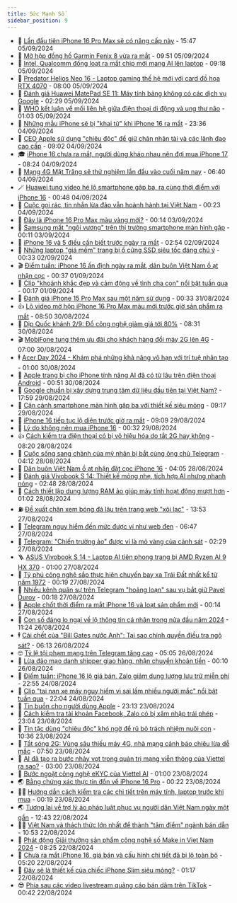 ```yaml
---
title: Sức Mạnh Số
sidebar_position: 9
---
```


<!-- dantri-suc-manh-so:START -->
- 🐻 [Lần đầu tiên iPhone 16 Pro Max sẽ có nâng cấp này](https://dantri.com.vn/suc-manh-so/lan-dau-tien-iphone-16-pro-max-se-co-nang-cap-nay-20240905112837384.htm) - 15:47 05/09/2024
- 💄 [Mở hộp đồng hồ Garmin Fenix 8 vừa ra mắt](https://dantri.com.vn/suc-manh-so/mo-hop-dong-ho-garmin-fenix-8-vua-ra-mat-20240905160411581.htm) - 09:51 05/09/2024
- 🚀 [Intel, Qualcomm đồng loạt ra mắt chip mới mang AI lên laptop](https://dantri.com.vn/suc-manh-so/intel-qualcomm-dong-loat-ra-mat-chip-moi-mang-ai-len-laptop-20240905161340914.htm) - 09:18 05/09/2024
- 👹 [Predator Helios Neo 16 - Laptop gaming thế hệ mới với card đồ họa RTX 4070](https://dantri.com.vn/suc-manh-so/predator-helios-neo-16-laptop-gaming-the-he-moi-voi-card-do-hoa-rtx-4070-20240905143041953.htm) - 08:00 05/09/2024
- 🤭 [Đánh giá Huawei MatePad SE 11: Máy tính bảng không có các dịch vụ Google](https://dantri.com.vn/suc-manh-so/danh-gia-huawei-matepad-se-11-may-tinh-bang-khong-co-cac-dich-vu-google-20240904143202816.htm) - 02:29 05/09/2024
- 🗽 [WHO kết luận về mối liên hệ giữa điện thoại di động và ung thư não](https://dantri.com.vn/khoa-hoc-cong-nghe/who-ket-luan-ve-moi-lien-he-giua-dien-thoai-di-dong-va-ung-thu-nao-20240904231405017.htm) - 01:03 05/09/2024
- 🧰 [Những mẫu iPhone sẽ bị &quot;khai tử&quot; khi iPhone 16 ra mắt](https://dantri.com.vn/suc-manh-so/nhung-mau-iphone-se-bi-khai-tu-khi-iphone-16-ra-mat-20240904234414309.htm) - 23:36 04/09/2024
- 🤭 [CEO Apple sử dụng &quot;chiêu độc&quot; để giữ chân nhân tài và các lãnh đạo cao cấp](https://dantri.com.vn/suc-manh-so/ceo-apple-su-dung-chieu-doc-de-giu-chan-nhan-tai-va-cac-lanh-dao-cao-cap-20240904154416471.htm) - 09:02 04/09/2024
- 🎓 [iPhone 16 chưa ra mắt, người dùng kháo nhau nên đợi mua iPhone 17](https://dantri.com.vn/suc-manh-so/iphone-16-chua-ra-mat-nguoi-dung-khao-nhau-nen-doi-mua-iphone-17-20240904151029309.htm) - 08:24 04/09/2024
- 🌮 [Mạng 4G Mặt Trăng sẽ thử nghiệm lần đầu vào cuối năm nay](https://dantri.com.vn/suc-manh-so/mang-4g-mat-trang-se-thu-nghiem-lan-dau-vao-cuoi-nam-nay-20240904131324297.htm) - 06:40 04/09/2024
- 🪄 [Huawei tung video hé lộ smartphone gập ba, ra cùng thời điểm với iPhone 16](https://dantri.com.vn/suc-manh-so/huawei-tung-video-he-lo-smartphone-gap-ba-ra-cung-thoi-diem-voi-iphone-16-20240904011210922.htm) - 00:48 04/09/2024
- 🥳 [Cuộc gọi rác, tin nhắn lừa đảo vẫn hoành hành tại Việt Nam](https://dantri.com.vn/suc-manh-so/cuoc-goi-rac-tin-nhan-lua-dao-van-hoanh-hanh-tai-viet-nam-20240901174457699.htm) - 00:23 04/09/2024
- 👺 [Đây là iPhone 16 Pro Max màu vàng mới?](https://dantri.com.vn/suc-manh-so/day-la-iphone-16-pro-max-mau-vang-moi-20240903000004503.htm) - 00:14 03/09/2024
- 💂 [Samsung mất &quot;ngôi vương&quot; trên thị trường smartphone màn hình gập](https://dantri.com.vn/suc-manh-so/samsung-mat-ngoi-vuong-tren-thi-truong-smartphone-man-hinh-gap-20240902181148703.htm) - 00:11 03/09/2024
- 🦆 [iPhone 16 và 5 điều cần biết trước ngày ra mắt](https://dantri.com.vn/suc-manh-so/iphone-16-va-5-dieu-can-biet-truoc-ngay-ra-mat-20240901165256024.htm) - 02:54 02/09/2024
- 📝 [Những laptop &quot;giá mềm&quot; trang bị ổ cứng SSD siêu tốc đáng chú ý](https://dantri.com.vn/suc-manh-so/nhung-laptop-gia-mem-trang-bi-o-cung-ssd-sieu-toc-dang-chu-y-20240901220814262.htm) - 00:33 02/09/2024
- 🎬 [Điểm tuần: iPhone 16 ấn định ngày ra mắt, dân buôn Việt Nam ồ ạt nhận cọc](https://dantri.com.vn/suc-manh-so/diem-tuan-iphone-16-an-dinh-ngay-ra-mat-dan-buon-viet-nam-o-at-nhan-coc-20240831162722328.htm) - 00:37 01/09/2024
- 🐘 [Clip &quot;khoảnh khắc đẹp và cảm động về tình cha con&quot; nổi bật tuần qua](https://dantri.com.vn/suc-manh-so/clip-khoanh-khac-dep-va-cam-dong-ve-tinh-cha-con-noi-bat-tuan-qua-20240901024019047.htm) - 00:17 01/09/2024
- 🌈 [Đánh giá iPhone 15 Pro Max sau một năm sử dụng](https://dantri.com.vn/suc-manh-so/danh-gia-iphone-15-pro-max-sau-mot-nam-su-dung-20240830222927115.htm) - 00:33 31/08/2024
- 👍 [Lộ video mở hộp iPhone 16 Pro Max màu mới trước giờ sản phẩm ra mắt](https://dantri.com.vn/suc-manh-so/lo-video-mo-hop-iphone-16-pro-max-mau-moi-truoc-gio-san-pham-ra-mat-20240830153942931.htm) - 08:50 30/08/2024
- 🤭 [Dịp Quốc khánh 2/9: Đồ công nghệ giảm giá tới 80%](https://dantri.com.vn/suc-manh-so/dip-quoc-khanh-29-do-cong-nghe-giam-gia-toi-80-20240830133937962.htm) - 08:31 30/08/2024
- 🎬 [MobiFone tung thêm ưu đãi cho khách hàng đổi máy 2G lên 4G](https://dantri.com.vn/suc-manh-so/mobifone-tung-them-uu-dai-cho-khach-hang-doi-may-2g-len-4g-20240830134237184.htm) - 07:00 30/08/2024
- 🕴 [Acer Day 2024 - Khám phá những khả năng vô hạn với trí tuệ nhân tạo](https://dantri.com.vn/suc-manh-so/acer-day-2024-kham-pha-nhung-kha-nang-vo-han-voi-tri-tue-nhan-tao-20240829192542627.htm) - 01:00 30/08/2024
- 🎉 [Apple trang bị cho iPhone tính năng AI đã có từ lâu trên điện thoại Android](https://dantri.com.vn/suc-manh-so/apple-trang-bi-cho-iphone-tinh-nang-ai-da-co-tu-lau-tren-dien-thoai-android-20240829190022153.htm) - 00:51 30/08/2024
- 💯 [Google chuẩn bị xây dựng trung tâm dữ liệu đầu tiên tại Việt Nam?](https://dantri.com.vn/suc-manh-so/google-chuan-bi-xay-dung-trung-tam-du-lieu-dau-tien-tai-viet-nam-20240829231122420.htm) - 17:59 29/08/2024
- 💼 [Cận cảnh smartphone màn hình gập ba với thiết kế siêu mỏng](https://dantri.com.vn/suc-manh-so/can-canh-smartphone-man-hinh-gap-ba-voi-thiet-ke-sieu-mong-20240829111121627.htm) - 09:17 29/08/2024
- 🦍 [iPhone 16 tiếp tục lộ diện trước giờ ra mắt](https://dantri.com.vn/suc-manh-so/iphone-16-tiep-tuc-lo-dien-truoc-gio-ra-mat-20240829150414382.htm) - 09:09 29/08/2024
- 🤔 [Lý do không nên mua iPhone 16](https://dantri.com.vn/suc-manh-so/ly-do-khong-nen-mua-iphone-16-20240828213015939.htm) - 00:32 29/08/2024
- 👍 [Cách kiểm tra điện thoại có bị vô hiệu hóa do tắt 2G hay không](https://dantri.com.vn/suc-manh-so/cach-kiem-tra-dien-thoai-co-bi-vo-hieu-hoa-do-tat-2g-hay-khong-20240828151333869.htm) - 08:20 28/08/2024
- 🎊 [Cuộc sống sang chảnh của mỹ nhân bị bắt cùng ông chủ Telegram](https://dantri.com.vn/suc-manh-so/cuoc-song-sang-chanh-cua-my-nhan-bi-bat-cung-ong-chu-telegram-20240828104540980.htm) - 04:12 28/08/2024
- 🗽 [Dân buôn Việt Nam ồ ạt nhận đặt cọc iPhone 16](https://dantri.com.vn/suc-manh-so/dan-buon-viet-nam-o-at-nhan-dat-coc-iphone-16-20240827232032574.htm) - 04:05 28/08/2024
- 🔭 [Đánh giá Vivobook S 14: Thiết kế mỏng nhẹ, tích hợp AI nhưng nhanh nóng](https://dantri.com.vn/suc-manh-so/danh-gia-vivobook-s-14-thiet-ke-mong-nhe-tich-hop-ai-nhung-nhanh-nong-20240825080056593.htm) - 02:48 28/08/2024
- 🤔 [Cách thiết lập dung lượng RAM ảo giúp máy tính hoạt động mượt hơn](https://dantri.com.vn/suc-manh-so/cach-thiet-lap-dung-luong-ram-ao-giup-may-tinh-hoat-dong-muot-hon-20240828002516784.htm) - 01:02 28/08/2024
- ⛽️ [Đề xuất chặn xem bóng đá lậu trên trang web &quot;xôi lạc&quot;](https://dantri.com.vn/suc-manh-so/de-xuat-chan-xem-bong-da-lau-tren-trang-web-xoi-lac-20240824233700678.htm) - 13:53 27/08/2024
- 🤭 [Telegram nguy hiểm đến mức được ví như web đen](https://dantri.com.vn/suc-manh-so/telegram-nguy-hiem-den-muc-duoc-vi-nhu-web-den-20240826221639075.htm) - 06:47 27/08/2024
- 🫶 [Telegram: &quot;Chiến trường ảo&quot; được ví là mỏ vàng của cảnh sát](https://dantri.com.vn/suc-manh-so/telegram-chien-truong-ao-duoc-vi-la-mo-vang-cua-canh-sat-20240827092453106.htm) - 02:29 27/08/2024
- 🪜 [ASUS Vivobook S 14 - Laptop AI tiên phong trang bị AMD Ryzen AI 9 HX 370](https://dantri.com.vn/suc-manh-so/asus-vivobook-s-14-laptop-ai-tien-phong-trang-bi-amd-ryzen-ai-9-hx-370-20240826205814556.htm) - 01:00 27/08/2024
- 🚀 [Tỷ phú công nghệ sắp thực hiện chuyến bay xa Trái Đất nhất kể từ năm 1972](https://dantri.com.vn/khoa-hoc-cong-nghe/ty-phu-cong-nghe-sap-thuc-hien-chuyen-bay-xa-trai-dat-nhat-ke-tu-nam-1972-20240826160336700.htm) - 00:19 27/08/2024
- 🦏 [Nhiều kênh quân sự trên Telegram &quot;hoảng loạn&quot; sau vụ bắt giữ Pavel Durov](https://dantri.com.vn/suc-manh-so/nhieu-kenh-quan-su-tren-telegram-hoang-loan-sau-vu-bat-giu-pavel-durov-20240826195508121.htm) - 00:18 27/08/2024
- 💃 [Apple chốt thời điểm ra mắt iPhone 16 và loạt sản phẩm mới](https://dantri.com.vn/suc-manh-so/apple-chot-thoi-diem-ra-mat-iphone-16-va-loat-san-pham-moi-20240827003331764.htm) - 00:14 27/08/2024
- 🌁 [Con số đáng lo ngại về lộ thông tin cá nhân trong nửa đầu năm 2024](https://dantri.com.vn/suc-manh-so/con-so-dang-lo-ngai-ve-lo-thong-tin-ca-nhan-trong-nua-dau-nam-2024-20240826162952100.htm) - 11:24 26/08/2024
- 🕴 [Cái chết của &quot;Bill Gates nước Anh&quot;: Tại sao chính quyền điều tra ngộ sát?](https://dantri.com.vn/suc-manh-so/cai-chet-cua-bill-gates-nuoc-anh-tai-sao-chinh-quyen-dieu-tra-ngo-sat-20240826095957098.htm) - 06:13 26/08/2024
- 🤓 [Tỷ lệ tội phạm mạng trên Telegram tăng cao](https://dantri.com.vn/suc-manh-so/ty-le-toi-pham-mang-tren-telegram-tang-cao-20240826115236411.htm) - 05:05 26/08/2024
- 🥳 [Lừa đảo mạo danh shipper giao hàng, nhận chuyển khoản tiền](https://dantri.com.vn/suc-manh-so/lua-dao-mao-danh-shipper-giao-hang-nhan-chuyen-khoan-tien-20240825231125934.htm) - 00:10 26/08/2024
- 🤔 [Điểm tuần: iPhone 16 lộ giá bán, Zalo giảm dung lượng lưu trữ miễn phí](https://dantri.com.vn/suc-manh-so/diem-tuan-iphone-16-lo-gia-ban-zalo-giam-dung-luong-luu-tru-mien-phi-20240824232229556.htm) - 22:55 24/08/2024
- 🧐 [Clip &quot;tai nạn xe máy nguy hiểm vì sai lầm nhiều người mắc&quot; nổi bật tuần qua](https://dantri.com.vn/suc-manh-so/clip-tai-nan-xe-may-nguy-hiem-vi-sai-lam-nhieu-nguoi-mac-noi-bat-tuan-qua-20240824224011205.htm) - 22:04 24/08/2024
- 🦣 [Tin buồn cho người dùng Apple](https://dantri.com.vn/suc-manh-so/tin-buon-cho-nguoi-dung-apple-20240822232017943.htm) - 23:13 23/08/2024
- 🧐 [Cách kiểm tra tài khoản Facebook, Zalo có bị xâm nhập trái phép](https://dantri.com.vn/suc-manh-so/cach-kiem-tra-tai-khoan-facebook-zalo-co-bi-xam-nhap-trai-phep-20240823222953988.htm) - 23:04 23/08/2024
- 🥸 [Tin tặc dùng &quot;chiêu độc&quot; khó ngờ để rũ bỏ trách nhiệm nuôi con](https://dantri.com.vn/suc-manh-so/tin-tac-dung-chieu-doc-kho-ngo-de-ru-bo-trach-nhiem-nuoi-con-20240823141043906.htm) - 10:36 23/08/2024
- 🤖 [Tắt sóng 2G: Vùng sâu thiếu máy 4G, nhà mạng cảnh báo chiêu lừa dễ mắc](https://dantri.com.vn/suc-manh-so/tat-song-2g-vung-sau-thieu-may-4g-nha-mang-canh-bao-chieu-lua-de-mac-20240823144406289.htm) - 07:50 23/08/2024
- 👺 [AI đã tạo ra bước nhảy vọt trong quản trị mạng viễn thông của Viettel ra sao?](https://dantri.com.vn/suc-manh-so/ai-da-tao-ra-buoc-nhay-vot-trong-quan-tri-mang-vien-thong-cua-viettel-ra-sao-20240823063219004.htm) - 03:00 23/08/2024
- 🤭 [Bước ngoặt công nghệ eKYC của Viettel AI](https://dantri.com.vn/suc-manh-so/buoc-ngoat-cong-nghe-ekyc-cua-viettel-ai-20240823062520079.htm) - 01:00 23/08/2024
- 🌏 [Bằng chứng xác thực tin đồn về iPhone 16 Pro](https://dantri.com.vn/suc-manh-so/bang-chung-xac-thuc-tin-don-ve-iphone-16-pro-20240822112141313.htm) - 00:22 23/08/2024
- 🧑‍🏫 [Hướng dẫn cách kiểm tra các chi tiết trên máy tính, laptop trước khi mua](https://dantri.com.vn/suc-manh-so/huong-dan-cach-kiem-tra-cac-chi-tiet-tren-may-tinh-laptop-truoc-khi-mua-20240823000428694.htm) - 00:19 23/08/2024
- 🌏 [Tương lai về trợ lý ảo pháp luật phục vụ người dân Việt Nam ngày một gần](https://dantri.com.vn/suc-manh-so/tuong-lai-ve-tro-ly-ao-phap-luat-phuc-vu-nguoi-dan-viet-nam-ngay-mot-gan-20240822192540137.htm) - 12:43 22/08/2024
- 🧑‍🏫 [Việt Nam và thách thức lớn nhất để thành &quot;tâm điểm&quot; ngành bán dẫn](https://dantri.com.vn/khoa-hoc-cong-nghe/viet-nam-va-thach-thuc-lon-nhat-de-thanh-tam-diem-nganh-ban-dan-20240822173502820.htm) - 10:53 22/08/2024
- 🦣 [Phát động Giải thưởng sản phẩm công nghệ số Make in Viet Nam 2024](https://dantri.com.vn/suc-manh-so/phat-dong-giai-thuong-san-pham-cong-nghe-so-make-in-viet-nam-2024-20240822121915849.htm) - 08:25 22/08/2024
- 🤔 [Chưa ra mắt iPhone 16, giá bán và cấu hình chi tiết đã bị lộ toàn bộ](https://dantri.com.vn/suc-manh-so/chua-ra-mat-iphone-16-gia-ban-va-cau-hinh-chi-tiet-da-bi-lo-toan-bo-20240822120421919.htm) - 05:20 22/08/2024
- 🚦 [Đây sẽ là thiết kế của chiếc iPhone Slim siêu mỏng?](https://dantri.com.vn/suc-manh-so/day-se-la-thiet-ke-cua-chiec-iphone-slim-sieu-mong-20240821151419215.htm) - 01:17 22/08/2024
- 😎 [Phía sau các video livestream quảng cáo bán dâm trên TikTok](https://dantri.com.vn/suc-manh-so/phia-sau-cac-video-livestream-quang-cao-ban-dam-tren-tiktok-20240821224136734.htm) - 00:42 22/08/2024<!-- dantri-suc-manh-so:END -->
